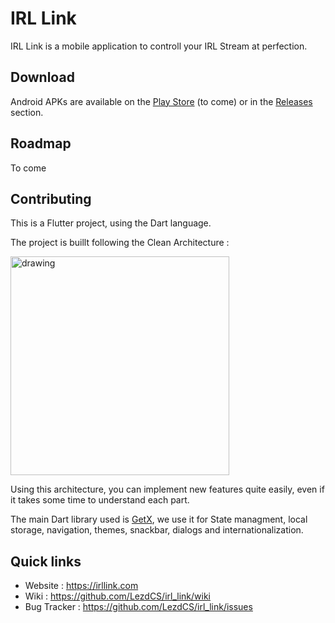 # IRL Link

IRL Link is a mobile application to controll your IRL Stream at perfection.

## Download
Android APKs are available on the [Play Store]() (to come) or in the [Releases](https://github.com/LezdCS/irl_link/releases) section.

## Roadmap
To come

## Contributing

This is a Flutter project, using the Dart language.

The project is buillt following the Clean Architecture :

<img src="https://user-images.githubusercontent.com/63884731/143772996-6a4788e5-54d9-47ec-a9a9-3549977d72d8.png" alt="drawing" height="350"/>

Using this architecture, you can implement new features quite easily, even if it takes some time to understand each part.

The main Dart library used is [GetX](https://pub.dev/packages/get), we use it for State managment, local storage, navigation, themes, snackbar, dialogs and internationalization.

## Quick links
- Website : https://irllink.com
- Wiki : https://github.com/LezdCS/irl_link/wiki
- Bug Tracker : https://github.com/LezdCS/irl_link/issues
